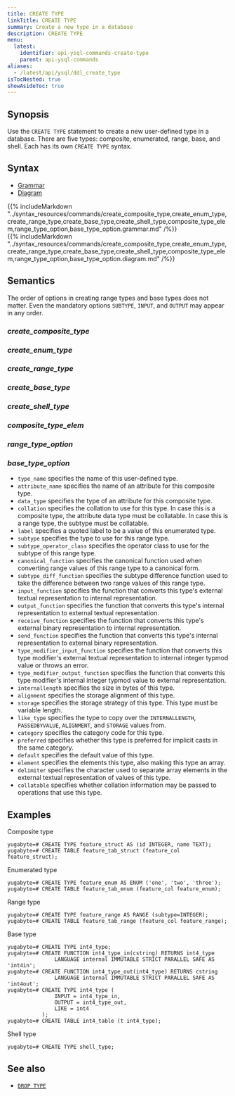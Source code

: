 ```yaml
---
title: CREATE TYPE
linkTitle: CREATE TYPE
summary: Create a new type in a database
description: CREATE TYPE
menu:
  latest:
    identifier: api-ysql-commands-create-type
    parent: api-ysql-commands
aliases:
  - /latest/api/ysql/ddl_create_type
isTocNested: true
showAsideToc: true
---
```


## Synopsis

Use the `CREATE TYPE` statement to create a new user-defined type in a database.  There are five types: composite, enumerated, range, base, and shell. Each has its own `CREATE TYPE`
syntax.

## Syntax

<ul class="nav nav-tabs nav-tabs-yb">
  <li >
    <a href="#grammar" class="nav-link active" id="grammar-tab" data-toggle="tab" role="tab" aria-controls="grammar" aria-selected="true">
      <i class="fas fa-file-alt" aria-hidden="true"></i>
      Grammar
    </a>
  </li>
  <li>
    <a href="#diagram" class="nav-link" id="diagram-tab" data-toggle="tab" role="tab" aria-controls="diagram" aria-selected="false">
      <i class="fas fa-project-diagram" aria-hidden="true"></i>
      Diagram
    </a>
  </li>
</ul>

<div class="tab-content">
  <div id="grammar" class="tab-pane fade show active" role="tabpanel" aria-labelledby="grammar-tab">
    {{% includeMarkdown "../syntax_resources/commands/create_composite_type,create_enum_type,create_range_type,create_base_type,create_shell_type,composite_type_elem,range_type_option,base_type_option.grammar.md" /%}}
  </div>
  <div id="diagram" class="tab-pane fade" role="tabpanel" aria-labelledby="diagram-tab">
    {{% includeMarkdown "../syntax_resources/commands/create_composite_type,create_enum_type,create_range_type,create_base_type,create_shell_type,composite_type_elem,range_type_option,base_type_option.diagram.md" /%}}
  </div>
</div>

## Semantics

The order of options in creating range types and base types does not matter.  Even the mandatory options `SUBTYPE`, `INPUT`, and `OUTPUT` may appear in any order.

### *create_composite_type*

### *create_enum_type*

### *create_range_type*

### *create_base_type*

### *create_shell_type*

### *composite_type_elem*

### *range_type_option*

### *base_type_option*

- `type_name` specifies the name of this user-defined type.
- `attribute_name` specifies the name of an attribute for this composite type.
- `data_type` specifies the type of an attribute for this composite type.
- `collation` specifies the collation to use for this type.  In case this is a composite type, the
  attribute data type must be collatable.  In case this is a range type, the subtype must be
  collatable.
- `label` specifies a quoted label to be a value of this enumerated type.
- `subtype` specifies the type to use for this range type.
- `subtype_operator_class` specifies the operator class to use for the subtype of this range type.
- `canonical_function` specifies the canonical function used when converting range values of this
  range type to a canonical form.
- `subtype_diff_function` specifies the subtype difference function used to take the difference
  between two range values of this range type.
- `input_function` specifies the function that converts this type's external textual representation
  to internal representation.
- `output_function` specifies the function that converts this type's internal representation to
  external textual representation.
- `receive_function` specifies the function that converts this type's external binary representation
  to internal representation.
- `send_function` specifies the function that converts this type's internal representation to
  external binary representation.
- `type_modifier_input_function` specifies the function that converts this type modifier's external
  textual representation to internal integer typmod value or throws an error.
- `type_modifier_output_function` specifies the function that converts this type modifier's internal
  integer typmod value to external representation.
- `internallength` specifies the size in bytes of this type.
- `alignment` specifies the storage alignment of this type.
- `storage` specifies the storage strategy of this type.  This type must be variable length.
- `like_type` specifies the type to copy over the `INTERNALLENGTH`, `PASSEDBYVALUE`, `ALIGNMENT`,
  and `STORAGE` values from.
- `category` specifies the category code for this type.
- `preferred` specifies whether this type is preferred for implicit casts in the same category.
- `default` specifies the default value of this type.
- `element` specifies the elements this type, also making this type an array.
- `delimiter` specifies the character used to separate array elements in the external textual
  representation of values of this type.
- `collatable` specifies whether collation information may be passed to operations that use this
  type.

## Examples

Composite type

```postgresql
yugabyte=# CREATE TYPE feature_struct AS (id INTEGER, name TEXT);
yugabyte=# CREATE TABLE feature_tab_struct (feature_col feature_struct);
```

Enumerated type

```postgresql
yugabyte=# CREATE TYPE feature_enum AS ENUM ('one', 'two', 'three');
yugabyte=# CREATE TABLE feature_tab_enum (feature_col feature_enum);
```

Range type

```postgresql
yugabyte=# CREATE TYPE feature_range AS RANGE (subtype=INTEGER);
yugabyte=# CREATE TABLE feature_tab_range (feature_col feature_range);
```

Base type

```postgresql
yugabyte=# CREATE TYPE int4_type;
yugabyte=# CREATE FUNCTION int4_type_in(cstring) RETURNS int4_type
               LANGUAGE internal IMMUTABLE STRICT PARALLEL SAFE AS 'int4in';
yugabyte=# CREATE FUNCTION int4_type_out(int4_type) RETURNS cstring
               LANGUAGE internal IMMUTABLE STRICT PARALLEL SAFE AS 'int4out';
yugabyte=# CREATE TYPE int4_type (
               INPUT = int4_type_in,
               OUTPUT = int4_type_out,
               LIKE = int4
           );
yugabyte=# CREATE TABLE int4_table (t int4_type);
```

Shell type

```postgresql
yugabyte=# CREATE TYPE shell_type;
```

## See also

- [`DROP TYPE`](../ddl_drop_type)

